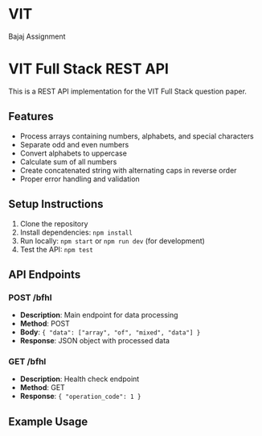 # VIT
Bajaj Assignment
# VIT Full Stack REST API

This is a REST API implementation for the VIT Full Stack question paper.

## Features

- Process arrays containing numbers, alphabets, and special characters
- Separate odd and even numbers
- Convert alphabets to uppercase
- Calculate sum of all numbers
- Create concatenated string with alternating caps in reverse order
- Proper error handling and validation

## Setup Instructions

1. Clone the repository
2. Install dependencies: `npm install`
3. Run locally: `npm start` or `npm run dev` (for development)
4. Test the API: `npm test`

## API Endpoints

### POST /bfhl
- **Description**: Main endpoint for data processing
- **Method**: POST
- **Body**: `{ "data": ["array", "of", "mixed", "data"] }`
- **Response**: JSON object with processed data

### GET /bfhl
- **Description**: Health check endpoint
- **Method**: GET
- **Response**: `{ "operation_code": 1 }`

## Example Usage

